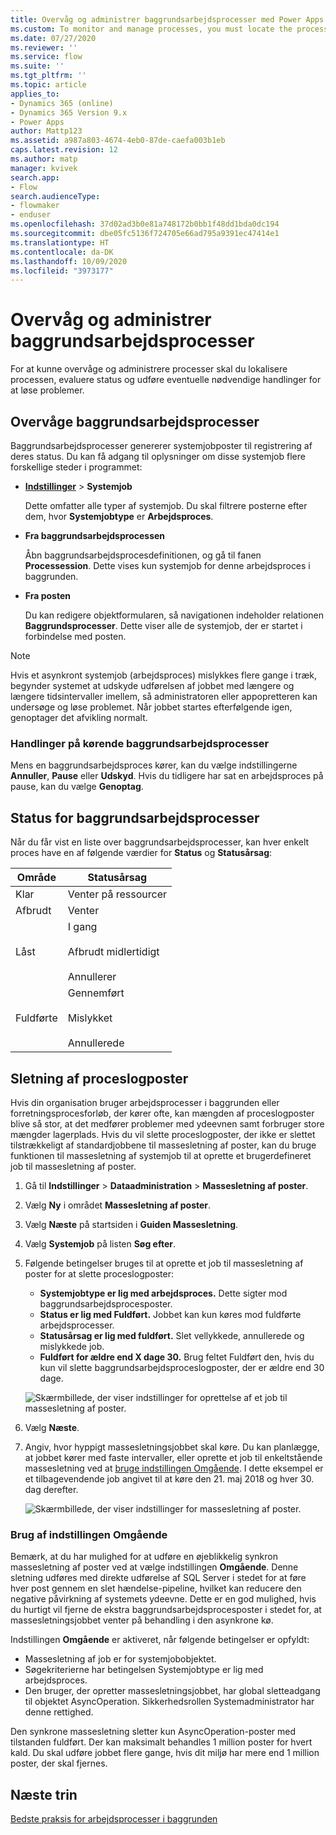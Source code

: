 ```yaml
---
title: Overvåg og administrer baggrundsarbejdsprocesser med Power Apps | MicrosoftDocs
ms.custom: To monitor and manage processes, you must locate the process, evaluate the status, and perform any actions necessary to address problems.
ms.date: 07/27/2020
ms.reviewer: ''
ms.service: flow
ms.suite: ''
ms.tgt_pltfrm: ''
ms.topic: article
applies_to:
- Dynamics 365 (online)
- Dynamics 365 Version 9.x
- Power Apps
author: Mattp123
ms.assetid: a987a803-4674-4eb0-87de-caefa003b1eb
caps.latest.revision: 12
ms.author: matp
manager: kvivek
search.app:
- Flow
search.audienceType:
- flowmaker
- enduser
ms.openlocfilehash: 37d02ad3b0e81a748172b0bb1f48dd1bda0dc194
ms.sourcegitcommit: dbe05fc5136f724705e66ad795a9391ec47414e1
ms.translationtype: HT
ms.contentlocale: da-DK
ms.lasthandoff: 10/09/2020
ms.locfileid: "3973177"
---
```

# <a name="monitor-and-manage-background-workflow-processes"></a>Overvåg og administrer baggrundsarbejdsprocesser


For at kunne overvåge og administrere processer skal du lokalisere processen, evaluere status og udføre eventuelle nødvendige handlinger for at løse problemer.  
  
<a name="BKMK_MonitorAsyncWorkflows"></a>   
## <a name="monitoring-background-workflows"></a>Overvåge baggrundsarbejdsprocesser  
Baggrundsarbejdsprocesser genererer systemjobposter til registrering af deres status. Du kan få adgang til oplysninger om disse systemjob flere forskellige steder i programmet:  
  
- **[Indstillinger](/powerapps/maker/model-driven-apps/advanced-navigation#settings)** > **Systemjob**  

  Dette omfatter alle typer af systemjob. Du skal filtrere posterne efter dem, hvor **Systemjobtype** er **Arbejdsproces**.  
  
- **Fra baggrundsarbejdsprocessen**  

  Åbn baggrundsarbejdsprocesdefinitionen, og gå til fanen **Processession**. Dette vises kun systemjob for denne arbejdsproces i baggrunden.  
  
- **Fra posten**  

  Du kan redigere objektformularen, så navigationen indeholder relationen **Baggrundsprocesser**. Dette viser alle de systemjob, der er startet i forbindelse med posten.  
  
> [!NOTE]
> Hvis et asynkront systemjob (arbejdsproces) mislykkes flere gange i træk, begynder systemet at udskyde udførelsen af jobbet med længere og længere tidsintervaller imellem, så administratoren eller appopretteren kan undersøge og løse problemet. Når jobbet startes efterfølgende igen, genoptager det afvikling normalt.  
  
<a name="BKMK_ActionsOnRunningWorkflows"></a>   
### <a name="actions-on-running-background-workflows"></a>Handlinger på kørende baggrundsarbejdsprocesser  
Mens en baggrundsarbejdsproces kører, kan du vælge indstillingerne **Annuller**, **Pause** eller **Udskyd**. Hvis du tidligere har sat en arbejdsproces på pause, kan du vælge **Genoptag**.  
  
<a name="BKMK_StatusOfWorkflowProcesses"></a>   
## <a name="status-of-background-workflow-processes"></a>Status for baggrundsarbejdsprocesser  
Når du får vist en liste over baggrundsarbejdsprocesser, kan hver enkelt proces have en af følgende værdier for **Status** og **Statusårsag**:  
  
|Område|Statusårsag|  
|-----------|-------------------|  
|Klar|Venter på ressourcer|  
|Afbrudt|Venter|  
|Låst|I gang<br /><br /> Afbrudt midlertidigt<br /><br /> Annullerer|  
|Fuldførte|Gennemført<br /><br /> Mislykket<br /><br /> Annullerede|  

## <a name="deleting-process-log-records"></a>Sletning af proceslogposter

Hvis din organisation bruger arbejdsprocesser i baggrunden eller forretningsprocesforløb, der kører ofte, kan mængden af proceslogposter blive så stor, at det medfører problemer med ydeevnen samt forbruger store mængder lagerplads. Hvis du vil slette proceslogposter, der ikke er slettet tilstrækkeligt af standardjobbene til massesletning af poster, kan du bruge funktionen til massesletning af systemjob til at oprette et brugerdefineret job til massesletning af poster.

1. Gå til **Indstillinger** > **Dataadministration** > **Massesletning af poster**.
2. Vælg **Ny** i området **Massesletning af poster**. 
3. Vælg **Næste** på startsiden i **Guiden Massesletning**.
4. Vælg **Systemjob** på listen **Søg efter**.
5. Følgende betingelser bruges til at oprette et job til massesletning af poster for at slette proceslogposter: 
   - **Systemjobtype er lig med arbejdsproces.** Dette sigter mod baggrundsarbejdsprocesposter. 
   - **Status er lig med Fuldført.** Jobbet kan kun køres mod fuldførte arbejdsprocesser.
   - **Statusårsag er lig med fuldført.** Slet vellykkede, annullerede og mislykkede job.
   - **Fuldført for ældre end X dage 30.** Brug feltet Fuldført den, hvis du kun vil slette baggrundsarbejdsproceslogposter, der er ældre end 30 dage.

   ![Skærmbillede, der viser indstillinger for oprettelse af et job til massesletning af poster.](media/custom-bulk-record-deletion.png)
 
6. Vælg **Næste**.
7. Angiv, hvor hyppigt massesletningsjobbet skal køre. Du kan planlægge, at jobbet kører med faste intervaller, eller oprette et job til enkeltstående massesletning ved at [bruge indstillingen Omgående](#using-the-immediately-option). I dette eksempel er et tilbagevendende job angivet til at køre den 21. maj 2018 og hver 30. dag derefter. 

   ![Skærmbillede, der viser indstillinger for massesletning af poster.](media/custom-bulk-record-delete-options.png)

### <a name="using-the-immediately-option"></a>Brug af indstillingen Omgående

Bemærk, at du har mulighed for at udføre en øjeblikkelig synkron massesletning af poster ved at vælge indstillingen **Omgående**. Denne sletning udføres med direkte udførelse af SQL Server i stedet for at føre hver post gennem en slet hændelse-pipeline, hvilket kan reducere den negative påvirkning af systemets ydeevne. Dette er en god mulighed, hvis du hurtigt vil fjerne de ekstra baggrundsarbejdsprocesposter i stedet for, at massesletningsjobbet venter på behandling i den asynkrone kø. 

Indstillingen **Omgående** er aktiveret, når følgende betingelser er opfyldt: 
- Massesletning af job er for systemjobobjektet.
- Søgekriterierne har betingelsen Systemjobtype er lig med arbejdsproces. 
- Den bruger, der opretter massesletningsjobbet, har global sletteadgang til objektet AsyncOperation. Sikkerhedsrollen Systemadministrator har denne rettighed.  

Den synkrone massesletning sletter kun AsyncOperation-poster med tilstanden fuldført. Der kan maksimalt behandles 1 million poster for hvert kald. Du skal udføre jobbet flere gange, hvis dit miljø har mere end 1 million poster, der skal fjernes.  
  
## <a name="next-step"></a>Næste trin   
[Bedste praksis for arbejdsprocesser i baggrunden](best-practices-workflow-processes.md) <br />

